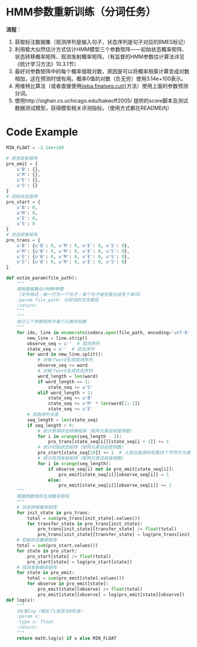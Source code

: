 # HMM参数重新训练（分词任务）
**流程**：
1. 获取标注数据集（观测序列是输入句子，状态序列是句子对应的BMES标记）
2. 利用极大似然估计方式估计HMM模型三个参数矩阵——初始状态概率矩阵、状态转移概率矩阵、观测发射概率矩阵。（有监督的HMM参数估计算法详见《统计学习方法》10.3.1节）
3. 最好对参数矩阵中的每个概率值取对数，原因是可以将概率相乘计算变成对数相加，这在预测时很有用。概率0值的对数（负无穷）使用3.14e+100表示。
4. 用维特比算法（或者直接使用[jieba.finalseg.cut()](https://github.com/fxsjy/jieba/blob/master/jieba/finalseg/__init__.py)方法）使用上面的参数预测分词。
5. 使用http://sighan.cs.uchicago.edu/bakeoff2005/ 提供的score脚本及测试数据测试模型，获得模型相关评测指标。（使用方式都在README内）

# Code Example
```python
MIN_FLOAT = -3.14e+100

# 观测发射矩阵
pro_emit = {
    u'B': {},
    u'M': {},
    u'E': {},
    u'S': {}
}
# 初始状态矩阵
pro_start = {
    u'B': 0,
    u'M': 0,
    u'E': 0,
    u'S': 0
}
# 状态转移矩阵
pro_trans = {
    u'B': {u'B': 0, u'M': 0, u'E': 0, u'S': 0},
    u'M': {u'B': 0, u'M': 0, u'E': 0, u'S': 0},
    u'E': {u'B': 0, u'M': 0, u'E': 0, u'S': 0},
    u'S': {u'B': 0, u'M': 0, u'E': 0, u'S': 0}
}

def estim_param(file_path):
    """
    使用数据集估计HMM参数
    （文件格式：每一行为一个句子；每个句子被空格分成多个单词）
    :param file_path: 分好词的文件路径
    :return: 
    """
    """
    统计三个参数矩阵中每个元素的频数
    """
    for idx, line in enumerate(codecs.open(file_path, encoding='utf-8')):
        new_line = line.strip()
        observe_seq = u''  # 观测序列
        state_seq = u''  # 状态序列
        for word in new_line.split():
            # 对每个word生成观测序列
            observe_seq += word
            # 对每个word生成状态序列
            word_length = len(word)
            if word_length == 1:
                state_seq += u'S'
            elif word_length > 1:
                state_seq += u'B'
                state_seq += u'M' * len(word[1:-1])
                state_seq += u'E'
        # 获取序列长度
        seq_length = len(state_seq)
        if seq_length > 0:
            # 统计获得状态转移矩阵（矩阵元素目前是频数）
            for i in xrange(seq_length - 1):
                pro_trans[state_seq[i]][state_seq[i + 1]] += 1
            # 统计初始状态矩阵（矩阵元素目前是频数）
            pro_start[state_seq[19]] += 1  # 人民日报语料库第19个字符才为真实句子开始符（前面是新闻排列号）
            # 统计观测发射矩阵（矩阵元素目前是频数）
            for i in xrange(seq_length):
                if observe_seq[i] not in pro_emit[state_seq[i]]:
                    pro_emit[state_seq[i]][observe_seq[i]] = 1
                else:
                    pro_emit[state_seq[i]][observe_seq[i]] += 1
    """
    根据频数矩阵生成概率矩阵
    """
    # 状态转移概率矩阵
    for init_state in pro_trans:
        total = sum(pro_trans[init_state].values())
        for transfer_state in pro_trans[init_state]:
            pro_trans[init_state][transfer_state] /= float(total)
            pro_trans[init_state][transfer_state] = log(pro_trans[init_state][transfer_state])
    # 初始状态概率矩阵
    total = sum(pro_start.values())
    for state in pro_start:
        pro_start[state] /= float(total)
        pro_start[state] = log(pro_start[state])
    # 观测发射概率矩阵
    for state in pro_emit:
        total = sum(pro_emit[state].values())
        for observe in pro_emit[state]:
            pro_emit[state][observe] /= float(total)
            pro_emit[state][observe] = log(pro_emit[state][observe])
def log(x):
    """
    对x取log（增加了x是否为0检查）
    :param x: 
    :type x: float
    :return: 
    """
    return math.log(x) if x else MIN_FLOAT
```
